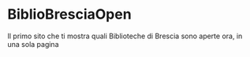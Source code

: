 # BiblioBresciaOpen
Il primo sito che ti mostra quali Biblioteche di Brescia sono aperte ora, in una sola pagina
